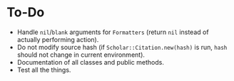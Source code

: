 # To-Do

* Handle `nil`/`blank` arguments for `Formatters` (return `nil` instead of actually performing action).
* Do not modify source hash (if `Scholar::Citation.new(hash)` is run, `hash` should not change in current environment).
* Documentation of all classes and public methods.
* Test all the things.
